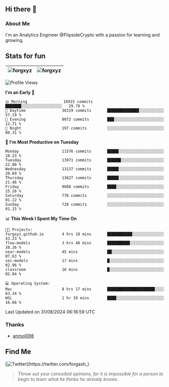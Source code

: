 ## Hi there 👋

### About Me

I'm an Analytics Engineer @FlipsideCrypto with a passion for learning and growing.
  
## Stats for fun

| <img align="center" src="https://github-readme-streak-stats.herokuapp.com/?user=forgxyz&theme=tokyonight" alt="forgxyz" /> | <img align="center" src="https://github-readme-stats.vercel.app/api?username=forgxyz&theme=tokyonight&show_icons=true" alt="forgxyz" /> |
| ------------- |------------- |


<!--START_SECTION:waka-->
![Profile Views](http://img.shields.io/badge/Profile%20Views-11-blue)

**I'm an Early 🐤** 

```text
🌞 Morning                18915 commits       ███████░░░░░░░░░░░░░░░░░░   29.79 % 
🌆 Daytime                36319 commits       ██████████████░░░░░░░░░░░   57.19 % 
🌃 Evening                8072 commits        ███░░░░░░░░░░░░░░░░░░░░░░   12.71 % 
🌙 Night                  197 commits         ░░░░░░░░░░░░░░░░░░░░░░░░░   00.31 % 
```
📅 **I'm Most Productive on Tuesday** 

```text
Monday                   11576 commits       █████░░░░░░░░░░░░░░░░░░░░   18.23 % 
Tuesday                  13971 commits       ██████░░░░░░░░░░░░░░░░░░░   22.00 % 
Wednesday                13137 commits       █████░░░░░░░░░░░░░░░░░░░░   20.69 % 
Thursday                 13627 commits       █████░░░░░░░░░░░░░░░░░░░░   21.46 % 
Friday                   9688 commits        ████░░░░░░░░░░░░░░░░░░░░░   15.26 % 
Saturday                 776 commits         ░░░░░░░░░░░░░░░░░░░░░░░░░   01.22 % 
Sunday                   728 commits         ░░░░░░░░░░░░░░░░░░░░░░░░░   01.15 % 
```


📊 **This Week I Spent My Time On** 

```text
🐱‍💻 Projects: 
forgxyz.github.io        4 hrs 18 mins       ███████████░░░░░░░░░░░░░░   43.23 % 
flow-models              3 hrs 48 mins       ██████████░░░░░░░░░░░░░░░   38.26 % 
near-models              45 mins             ██░░░░░░░░░░░░░░░░░░░░░░░   07.63 % 
sei-models               17 mins             █░░░░░░░░░░░░░░░░░░░░░░░░   02.96 % 
classroom                16 mins             █░░░░░░░░░░░░░░░░░░░░░░░░   02.84 % 

💻 Operating System: 
Mac                      8 hrs 17 mins       █████████████████████░░░░   83.34 % 
WSL                      1 hr 39 mins        ████░░░░░░░░░░░░░░░░░░░░░   16.66 % 
```


 Last Updated on 31/08/2024 06:18:59 UTC
<!--END_SECTION:waka-->

### Thanks
 - [anmol098](https://github.com/anmol098/waka-readme-stats/)
  
## Find Me
[![Twitter](https://img.shields.io/twitter/url/https/twitter.com/forgash_.svg?style=social&label=Follow%20%40forgash_)](https://twitter.com/forgash_)


> *Throw out your conceited opinions, for it is impossible for a person to begin to learn what he thinks he already knows.* 
